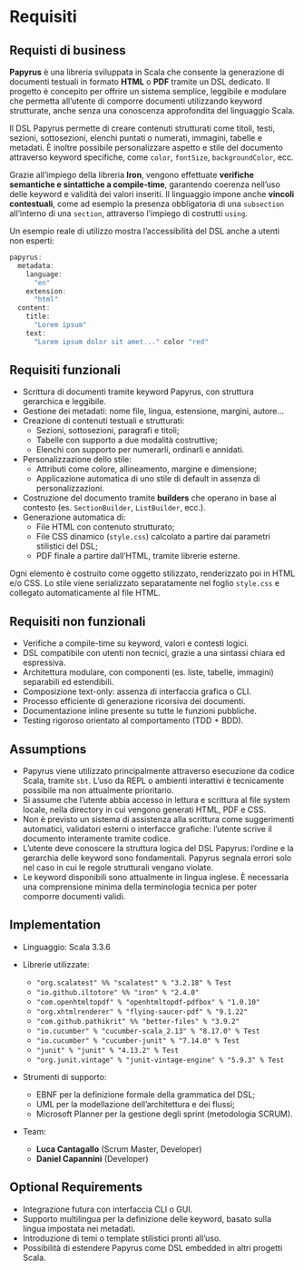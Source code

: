 # Requisiti

## Requisti di business

**Papyrus** è una libreria sviluppata in Scala che consente la generazione di documenti testuali in formato **HTML** o **PDF** tramite un DSL dedicato. Il progetto è concepito per offrire un sistema semplice, leggibile e modulare che permetta all’utente di comporre documenti utilizzando keyword strutturate, anche senza una conoscenza approfondita del linguaggio Scala.

Il DSL Papyrus permette di creare contenuti strutturati come titoli, testi, sezioni, sottosezioni, elenchi puntati o numerati, immagini, tabelle e metadati. È inoltre possibile personalizzare aspetto e stile del documento attraverso keyword specifiche, come `color`, `fontSize`, `backgroundColor`, ecc.

Grazie all’impiego della libreria **Iron**, vengono effettuate **verifiche semantiche e sintattiche a compile-time**, garantendo coerenza nell’uso delle keyword e validità dei valori inseriti. Il linguaggio impone anche **vincoli contestuali**, come ad esempio la presenza obbligatoria di una `subsection` all’interno di una `section`, attraverso l’impiego di costrutti `using`.

Un esempio reale di utilizzo mostra l’accessibilità del DSL anche a utenti non esperti:

```scala
papyrus:
  metadata:
    language: 
      "en"
    extension: 
      "html"
  content:
    title: 
      "Lorem ipsum"
    text: 
      "Lorem ipsum dolor sit amet..." color "red"
```
## Requisiti funzionali

- Scrittura di documenti tramite keyword Papyrus, con struttura gerarchica e leggibile.
- Gestione dei metadati: nome file, lingua, estensione, margini, autore...
- Creazione di contenuti testuali e strutturati:
    - Sezioni, sottosezioni, paragrafi e titoli;
    - Tabelle con supporto a due modalità costruttive;
    - Elenchi con supporto per numerarli, ordinarli e annidati.
- Personalizzazione dello stile:
    - Attributi come colore, allineamento, margine e dimensione;
    - Applicazione automatica di uno stile di default in assenza di personalizzazioni.
- Costruzione del documento tramite **builders** che operano in base al contesto (es. `SectionBuilder`, `ListBuilder`, ecc.).
- Generazione automatica di:
    - File HTML con contenuto strutturato;
    - File CSS dinamico (`style.css`) calcolato a partire dai parametri stilistici del DSL;
    - PDF finale a partire dall’HTML, tramite librerie esterne.

Ogni elemento è costruito come oggetto stilizzato, renderizzato poi in HTML e/o CSS. Lo stile viene serializzato separatamente nel foglio `style.css` e collegato automaticamente al file HTML.

## Requisiti non funzionali

- Verifiche a compile-time su keyword, valori e contesti logici.
- DSL compatibile con utenti non tecnici, grazie a una sintassi chiara ed espressiva.
- Architettura modulare, con componenti (es. liste, tabelle, immagini) separabili ed estendibili.
- Composizione text-only: assenza di interfaccia grafica o CLI.
- Processo efficiente di generazione ricorsiva dei documenti.
- Documentazione inline presente su tutte le funzioni pubbliche.
- Testing rigoroso orientato al comportamento (TDD + BDD).

## Assumptions

- Papyrus viene utilizzato principalmente attraverso esecuzione da codice Scala, tramite `sbt`. L’uso da REPL o ambienti interattivi è tecnicamente possibile ma non attualmente prioritario.
- Si assume che l’utente abbia accesso in lettura e scrittura al file system locale, nella directory in cui vengono generati HTML, PDF e CSS.
- Non è previsto un sistema di assistenza alla scrittura come suggerimenti automatici, validatori esterni o interfacce grafiche: l’utente scrive il documento interamente tramite codice.
- L’utente deve conoscere la struttura logica del DSL Papyrus: l’ordine e la gerarchia delle keyword sono fondamentali. Papyrus segnala errori solo nel caso in cui le regole strutturali vengano violate.
- Le keyword disponibili sono attualmente in lingua inglese. È necessaria una comprensione minima della terminologia tecnica per poter comporre documenti validi.


## Implementation

- Linguaggio: Scala 3.3.6
- Librerie utilizzate:
    - `"org.scalatest" %% "scalatest" % "3.2.18" % Test`
    - `"io.github.iltotore" %% "iron" % "2.4.0"`
    - `"com.openhtmltopdf" % "openhtmltopdf-pdfbox" % "1.0.10"`
    - `"org.xhtmlrenderer" % "flying-saucer-pdf" % "9.1.22"`
    - `"com.github.pathikrit" %% "better-files" % "3.9.2"`
    - `"io.cucumber" % "cucumber-scala_2.13" % "8.17.0" % Test`
    - `"io.cucumber" % "cucumber-junit" % "7.14.0" % Test`
    - `"junit" % "junit" % "4.13.2" % Test`
    - `"org.junit.vintage" % "junit-vintage-engine" % "5.9.3" % Test`

- Strumenti di supporto:
    - EBNF per la definizione formale della grammatica del DSL;
    - UML per la modellazione dell’architettura e dei flussi;
    - Microsoft Planner per la gestione degli sprint (metodologia SCRUM).

- Team:
    - **Luca Cantagallo** (Scrum Master, Developer)
    - **Daniel Capannini** (Developer)

## Optional Requirements

- Integrazione futura con interfaccia CLI o GUI.
- Supporto multilingua per la definizione delle keyword, basato sulla lingua impostata nei metadati.
- Introduzione di temi o template stilistici pronti all’uso.
- Possibilità di estendere Papyrus come DSL embedded in altri progetti Scala.
